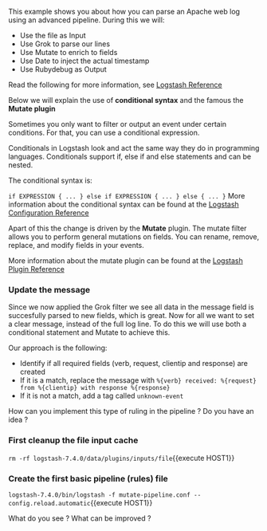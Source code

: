 This example shows you about how you can parse an Apache web log using an advanced pipeline. During this we will:

- Use the file as Input
- Use Grok to parse our lines
- Use Mutate to enrich to fields
- Use Date to inject the actual timestamp
- Use Rubydebug as Output

Read the following for more information, see [Logstash Reference](https://www.elastic.co/guide/en/logstash/current/advanced-pipeline.html)

Below we will explain the use of **conditional syntax** and the famous the **Mutate plugin**

Sometimes you only want to filter or output an event under certain conditions. For that, you can use a conditional expression.

Conditionals in Logstash look and act the same way they do in programming languages. Conditionals support if, else if and else statements and can be nested.

The conditional syntax is:

``
if EXPRESSION {
  ...
} else if EXPRESSION {
  ...
} else {
  ...
}
``
More information about the conditional syntax can be found at the [Logstash Configuration Reference](https://www.elastic.co/guide/en/logstash/current/event-dependent-configuration.html)

Apart of this the change is driven by the **Mutate** plugin. The mutate filter allows you to perform general mutations on fields. You can rename, remove, replace, and modify fields in your events.

More information about the mutate plugin can be found at the [Logstash Plugin Reference](https://www.elastic.co/guide/en/logstash/current/plugins-filters-mutate.html)

### Update the message 

Since we now applied the Grok filter we see all data in the message field is succesfully parsed to new fields, which is great. Now for all we want to set a clear message, instead of the full log line. To do this we will use both a conditional statement and Mutate to achieve this.

Our approach is the following:
- Identify if all required fields (verb, request, clientip and response) are created
- If it is a match, replace the message with ``%{verb} received: %{request} from %{clientip} with response %{response}``
- If it is not a match, add a tag called ``unknown-event``

How can you implement this type of ruling in the pipeline ? Do you have an idea ?

### First cleanup the file input cache

`rm -rf logstash-7.4.0/data/plugins/inputs/file`{{execute HOST1}}

### Create the first basic pipeline (rules) file

`logstash-7.4.0/bin/logstash -f mutate-pipeline.conf --config.reload.automatic`{{execute HOST1}}

What do you see ? What can be improved ?
